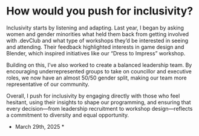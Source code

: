 # How would you push for inclusivity?
Inclusivity starts by listening and adapting. Last year, I began by asking women and gender minorities what held them back from getting involved with .devClub and what type of workshops they’d be interested in seeing and attending. Their feedback highlighted interests in game design and Blender, which inspired initiatives like our “Dress to Impress” workshop.

Building on this, I’ve also worked to create a balanced leadership team. By encouraging underrepresented groups to take on councillor and executive roles, we now have an almost 50/50 gender split, making our team more representative of our community.

Overall, I push for inclusivity by engaging directly with those who feel hesitant, using their insights to shape our programming, and ensuring that every decision—from leadership recruitment to workshop design—reflects a commitment to diversity and equal opportunity.

* March 29th, 2025 *
